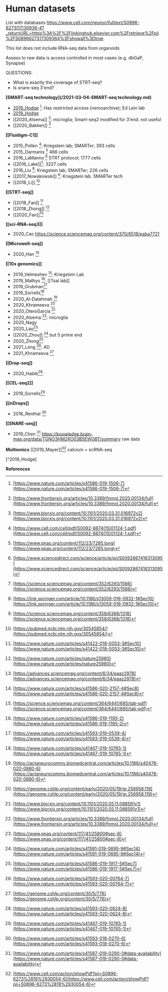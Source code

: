 # Human datasets

List with databases
https://www.cell.com/neuron/fulltext/S0896-6273(17)30936-4?_returnURL=https%3A%2F%2Flinkinghub.elsevier.com%2Fretrieve%2Fpii%2FS0896627317309364%3Fshowall%3Dtrue

This list does not include RNA-seq data from organoids

Assess to raw data is access controlled in most cases (e.g. dbGaP, Synapse)

QUESTIONS:
- What is exactly the coverage of STRT-seq?
- Is snare-seq 3'end?



**[SMART-seq technology](/2021-03-04-SMART-seq technology.md)**
- [2019_Hodge](/2021-03-02-2019_Hodge.md) [^1]: Has restricted access (nemoarchive); Ed Lein lab
- [2019_Hodge](^2019_Hodge)
- [[2020_Alsema]] [^15]: microglia; Smart-seq2 modified for 3'end. not useful
- [[2020_Bakken]] [^27]

**[[Fluidigm-C1]]**
- 2015_Pollen [^20]: Kriegstein lab; SMARTer; 393 cells
- 2015_Darmanis [^21] 466 cells
- 2016_LaManno [^11] STRT protocol; 1777 cells
- [[2016_Lake]][^4]: 3227 cells
- 2016_Liu [^19]: Kriegstein lab; SMARTer; 226 cells
- [[2017_Nowakowski]] [^9]: Kriegstein lab. SMARTer tech
- [[2018_Li]] [^22]

**[[STRT-seq]]**
- [[2018_Fan]] [^25] 
- [[2018_Zhong]] [^13]
- [[2020_Fan]][^7]

**[[sci-RNA-seq3]]**
- 2020_Cao https://science.sciencemag.org/content/370/6518/eaba7721

**[[Microwell-seq]]**
- 2020_Han [^12]

**[[10x genomics]]**
- 2019_Velmeshev [^2]: Kriegstein Lab
- 2019_Mathys [^3]: [[Tsai lab]]
- 2019_Grubman[^16]
- 2019_Sorrells[^17]
- 2020_Al-Dalahmah [^8]
- 2020_Khrameeva [^10]
- 2020_OteroGarcia [^14]
- 2020_Alsema [^15]: microglia
- 2020_Nagy
- 2020_Lau[^23]
- [[2020_Zhou]] [^24] but 5 prime end
- 2020_Zhong[^29]
- 2021_Leng [^6]: AD
- 2021_Khrameeva [^30]



**[[Drop-seq]]**
- 2020_Habib[^5]: 


**[[CEL-seq2]]**
- 2019_Sorrells[^17]


**[[inDrops]]**
- 2018_Renthal [^18]


**[[SNARE-seq]]**
- 2019_Chen [^28]  https://knowledge.brain-map.org/data/TGNO3HM2KO03B5EWGBT/summary raw data

**Multiomics**
[[2019_Mayer]][^26] calcium + scRNA-seq

[^2019_Hodge]

**References**

[^1]: [https://www.nature.com/articles/s41586-019-1506-7](https://www.nature.com/articles/s41586-019-1506-7)
[^2]: [https://science.sciencemag.org/content/364/6441/685/tab-pdf](https://science.sciencemag.org/content/364/6441/685/tab-pdf)
[^3]: [https://www.nature.com/articles/s41586-019-1195-2](https://www.nature.com/articles/s41586-019-1195-2)
[^4]: [https://science.sciencemag.org/content/352/6293/1586](https://science.sciencemag.org/content/352/6293/1586)
[^5]: [https://www.nature.com/articles/s41593-020-0624-8](https://www.nature.com/articles/s41593-020-0624-8)
[^6]: [https://www.nature.com/articles/s41593-020-00764-7](https://www.nature.com/articles/s41593-020-00764-7)
[^7]: [https://advances.sciencemag.org/content/6/34/eaaz2978](https://advances.sciencemag.org/content/6/34/eaaz2978)
[^8]: [https://actaneurocomms.biomedcentral.com/articles/10.1186/s40478-020-0880-6](https://actaneurocomms.biomedcentral.com/articles/10.1186/s40478-020-0880-6)
[^9]: [https://science.sciencemag.org/content/358/6368/1318](https://science.sciencemag.org/content/358/6368/1318)
[^10]: [https://genome.cshlp.org/content/early/2020/05/19/gr.256958.119](https://genome.cshlp.org/content/early/2020/05/19/gr.256958.119)
[^11]: [https://www.sciencedirect.com/science/article/pii/S0092867416313095](https://www.sciencedirect.com/science/article/pii/S0092867416313095)
[^12]: [https://www.nature.com/articles/s41586-020-2157-4#Sec8](https://www.nature.com/articles/s41586-020-2157-4#Sec8)
[^13]: [https://www.nature.com/articles/nature25980](https://www.nature.com/articles/nature25980)
[^14]: [https://www.biorxiv.org/content/10.1101/2020.05.11.088591v1](https://www.biorxiv.org/content/10.1101/2020.05.11.088591v1)
[^15]: [https://www.frontiersin.org/articles/10.3389/fnmol.2020.00134/full](https://www.frontiersin.org/articles/10.3389/fnmol.2020.00134/full)
[^16]: [https://www.nature.com/articles/s41593-019-0539-4](https://www.nature.com/articles/s41593-019-0539-4)
[^17]: [https://www.nature.com/articles/s41467-019-10765-1](https://www.nature.com/articles/s41467-019-10765-1)
[^18]: [https://www.nature.com/articles/s41593-018-0270-6](https://www.nature.com/articles/s41593-018-0270-6)
[^19]: [https://link.springer.com/article/10.1186/s13059-016-0932-1#Sec10](https://link.springer.com/article/10.1186/s13059-016-0932-1#Sec10)
[^20]: [https://www.cell.com/cell/pdf/S0092-8674(15)01124-1.pdf](https://www.cell.com/cell/pdf/S0092-8674(15)01124-1.pdf)
[^21]: [https://www.pnas.org/content/112/23/7285.long](https://www.pnas.org/content/112/23/7285.long)
[^22]: [https://pubmed.ncbi.nlm.nih.gov/30545854/](https://pubmed.ncbi.nlm.nih.gov/30545854/)
[^23]: [https://www.pnas.org/content/117/41/25800#sec-8](https://www.pnas.org/content/117/41/25800#sec-8)
[^24]: [https://www.nature.com/articles/s41591-019-0695-9#Sec14](https://www.nature.com/articles/s41591-019-0695-9#Sec14)
[^25]: [https://www.nature.com/articles/s41422-018-0053-3#Sec10](https://www.nature.com/articles/s41422-018-0053-3#Sec10)
[^26]: [https://www.cell.com/action/showPdf?pii=S0896-6273%2819%2930054-6](https://www.cell.com/action/showPdf?pii=S0896-6273%2819%2930054-6)
[^27]: [https://www.biorxiv.org/content/10.1101/2020.03.31.016972v2](https://www.biorxiv.org/content/10.1101/2020.03.31.016972v2)
[^28]: [https://www.nature.com/articles/s41587-019-0290-0#data-availability](https://www.nature.com/articles/s41587-019-0290-0#data-availability)
[^29]: [https://www.nature.com/articles/s41586-019-1917-5#Sec7](https://www.nature.com/articles/s41586-019-1917-5#Sec7)
[^30]: [https://genome.cshlp.org/content/30/5/776](https://genome.cshlp.org/content/30/5/776)

